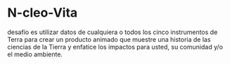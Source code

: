# N-cleo-Vita
desafío es utilizar datos de cualquiera o todos los cinco instrumentos de Terra para crear un producto animado que muestre una historia de las ciencias de la Tierra y enfatice los impactos para usted, su comunidad y/o el medio ambiente.
